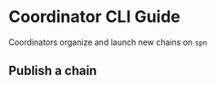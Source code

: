 # Coordinator CLI Guide

Coordinators organize and launch new chains on `spn`

## Publish a chain

```shell

```